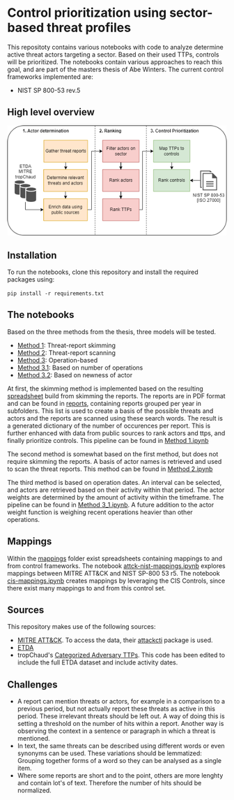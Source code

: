 # Control prioritization using sector-based threat profiles
This repositoty contains various notebooks with code to analyze determine active threat actors targeting a sector. Based on their used TTPs, controls will be prioritized. 
The notebooks contain various approaches to reach this goal, and are part of the masters thesis of Abe Winters.
The current control frameworks implemented are:
- NIST SP 800-53 rev.5

## High level overview
![high level overview](./docs/images/High%20level%20methodology.png)

## Installation
To run the notebooks, clone this repository and install the required packages using:

`pip install -r requirements.txt`

## The notebooks
Based on the three methods from the thesis, three models will be tested. 
- [Method 1](./Method%201.ipynb): Threat-report skimming
- [Method 2](./Method%202.ipynb): Threat-report scanning
- [Method 3](): Operation-based
- [Method 3.1](./Method%203_1.ipynb): Based on number of operations
- [Method 3.2](): Based on newness of actor

At first, the skimming method is implemented based on the resulting [spreadsheet](./Threat%20reports.xlsx) build from skimming the reports. 
The reports are in PDF format and can be found in [reports](reports), containing reports grouped per year in subfolders.
This list is used to create a basis of the possible threats and actors and the reports are scanned using these search words. The result is a generated dictionary of the number of occurences per report. This is further enhanced with data from public sources to rank actors and ttps, and finally prioritize controls. This pipeline can be found in [Method 1.ipynb](./Method%201.ipynb)

The second method is somewhat based on the first method, but does not require skimming the reports. A basis of actor names is retrieved and used to scan the threat reports. This method can be found in [Method 2.ipynb](./Method%202.ipynb)

The third method is based on operation dates. An interval can be selected, and actors are retrieved based on their activity within that period. The actor weights are determined by the amount of activity within the timeframe. The pipeline can be found in [Method 3_1.ipynb](./Method%203_1.ipynb). A future addition to the actor weight function is weighing recent operations heavier than other operations.

## Mappings
Within the [mappings](./data/mappings/) folder exist spreadsheets containing mappings to and from control frameworks. The notebook [attck-nist-mappings.ipynb](./data/mappings/attck-nist-mappings.ipynb) explores mappings between MITRE ATT&CK and NIST SP-800 53 r5. The notebook [cis-mappings.ipynb](./data/mappings/cis-mappings.ipynb) creates mappings by leveraging the CIS Controls, since there exist many mappings to and from this control set.

## Sources
This repository makes use of the following sources:
- [MITRE ATT&CK](https://attack.mitre.org/). To access the data, their [attackcti](https://attackcti.com/intro.html) package is used. 
- [ETDA](https://apt.etda.or.th/cgi-bin/aptgroups.cgi)
- tropChaud's [Categorized Adversary TTPs](https://github.com/tropChaud/Categorized-Adversary-TTPs). This code has been edited to include the full ETDA dataset and include activity dates.

## Challenges
- A report can mention threats or actors, for example in a comparison to a previous period, but not actually report these threats as active in this period. These irrelevant threats should be left out. A way of doing this is setting a threshold on the number of hits within a report. Another way is observing the context in a sentence or paragraph in which a threat is mentioned. 
- In text, the same threats can be described using different words or even synonyms can be used. These variations should be lemmatized: Grouping together forms of a word so they can be analysed as a single item.
- Where some reports are short and to the point, others are more lenghty and contain lot's of text. Therefore the number of hits should be normalized.

